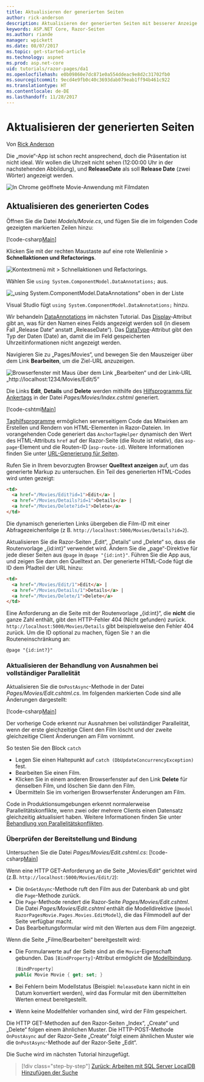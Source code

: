 ```yaml
---
title: Aktualisieren der generierten Seiten
author: rick-anderson
description: Aktualisieren der generierten Seiten mit besserer Anzeige.
keywords: ASP.NET Core, Razor-Seiten
ms.author: riande
manager: wpickett
ms.date: 08/07/2017
ms.topic: get-started-article
ms.technology: aspnet
ms.prod: asp.net-core
uid: tutorials/razor-pages/da1
ms.openlocfilehash: e0b09860e7dc871e0a554ddeac9e8d2c31702fb0
ms.sourcegitcommit: 9ecd4e9fb0c40c3693dab079eab1ff94b461c922
ms.translationtype: HT
ms.contentlocale: de-DE
ms.lasthandoff: 11/28/2017
---
```

# <a name="updating-the-generated-pages"></a>Aktualisieren der generierten Seiten

Von [Rick Anderson](https://twitter.com/RickAndMSFT)

Die „movie“-App ist schon recht ansprechend, doch die Präsentation ist nicht ideal. Wir wollen die Uhrzeit nicht sehen (12:00:00 Uhr in der nachstehenden Abbildung), und **ReleaseDate** als soll **Release Date** (zwei Wörter) angezeigt werden.

![In Chrome geöffnete Movie-Anwendung mit Filmdaten](sql/_static/m55.png)

## <a name="update-the-generated-code"></a>Aktualisieren des generierten Codes

Öffnen Sie die Datei *Models/Movie.cs*, und fügen Sie die im folgenden Code gezeigten markierten Zeilen hinzu:

[!code-csharp[Main](razor-pages-start/sample/RazorPagesMovie/Models/MovieDate.cs?name=snippet_1&highlight=10-11)]

Klicken Sie mit der rechten Maustaste auf eine rote Wellenlinie > **Schnellaktionen und Refactorings**.

  ![Kontextmenü mit **> Schnellaktionen und Refactorings**.](da1/qa.png)

Wählen Sie `using System.ComponentModel.DataAnnotations;` aus.

  ![„using System.ComponentModel.DataAnnotations“ oben in der Liste](da1/da.png)

  Visual Studio fügt `using System.ComponentModel.DataAnnotations;` hinzu.

Wir behandeln [DataAnnotations](https://docs.microsoft.com/aspnet/mvc/overview/older-versions/mvc-music-store/mvc-music-store-part-6) im nächsten Tutorial. Das [Display](https://docs.microsoft.com//aspnet/core/api/microsoft.aspnetcore.mvc.modelbinding.metadata.displaymetadata)-Attribut gibt an, was für den Namen eines Felds angezeigt werden soll (in diesem Fall „Release Date“ anstatt „ReleaseDate“). Das [DataType](https://docs.microsoft.com/aspnet/core/api/microsoft.aspnetcore.mvc.dataannotations.internal.datatypeattributeadapter)-Attribut gibt den Typ der Daten (Date) an, damit die im Feld gespeicherten Uhrzeitinformationen nicht angezeigt werden.

Navigieren Sie zu „Pages/Movies“, und bewegen Sie den Mauszeiger über dem Link **Bearbeiten**, um die Ziel-URL anzuzeigen.

![Browserfenster mit Maus über dem Link „Bearbeiten“ und der Link-URL „http://localhost:1234/Movies/Edit/5“](da1/edit7.png)

Die Links **Edit**, **Details** und **Delete** werden mithilfe des [Hilfsprogramms für Ankertags](xref:mvc/views/tag-helpers/builtin-th/anchor-tag-helper) in der Datei *Pages/Movies/Index.cshtml* generiert.

[!code-cshtml[Main](razor-pages-start/snapshot_sample/RazorPagesMovie/Pages/Movies/Index.cshtml?highlight=16-18&range=32-)]

[Taghilfsprogramme](xref:mvc/views/tag-helpers/intro) ermöglichen serverseitigem Code das Mitwirken am Erstellen und Rendern von HTML-Elementen in Razor-Dateien. Im vorangehenden Code generiert das `AnchorTagHelper` dynamisch den Wert des HTML-Attributs `href` auf der Razor-Seite (die Route ist relativ), das `asp-page`-Element und die Routen-ID (`asp-route-id`). Weitere Informationen finden Sie unter [URL-Generierung für Seiten](xref:mvc/razor-pages/index#url-generation-for-pages).

Rufen Sie in Ihrem bevorzugten Browser **Quelltext anzeigen** auf, um das generierte Markup zu untersuchen. Ein Teil des generierten HTML-Codes wird unten gezeigt:

```html
<td>
  <a href="/Movies/Edit?id=1">Edit</a> |
  <a href="/Movies/Details?id=1">Details</a> |
  <a href="/Movies/Delete?id=1">Delete</a>
</td>
```

Die dynamisch generierten Links übergeben die Film-ID mit einer Abfragezeichenfolge (z B. `http://localhost:5000/Movies/Details?id=2`). 

Aktualisieren Sie die Razor-Seiten „Edit“, „Details“ und „Delete“ so, dass die Routenvorlage „{id:int}“ verwendet wird. Ändern Sie die „page“-Direktive für jede dieser Seiten aus `@page` in `@page "{id:int}"`. Führen Sie die App aus, und zeigen Sie dann den Quelltext an. Der generierte HTML-Code fügt die ID dem Pfadteil der URL hinzu:

```html
<td>
  <a href="/Movies/Edit/1">Edit</a> |
  <a href="/Movies/Details/1">Details</a> |
  <a href="/Movies/Delete/1">Delete</a>
</td>
```

Eine Anforderung an die Seite mit der Routenvorlage „{id:int}“, die **nicht** die ganze Zahl enthält, gibt den HTTP-Fehler 404 (Nicht gefunden) zurück. `http://localhost:5000/Movies/Details` gibt beispielsweise den Fehler 404 zurück. Um die ID optional zu machen, fügen Sie `?` an die Routeneinschränkung an:

 ```cshtml
@page "{id:int?}"
```

### <a name="update-concurrency-exception-handling"></a>Aktualisieren der Behandlung von Ausnahmen bei vollständiger Parallelität

Aktualisieren Sie die `OnPostAsync`-Methode in der Datei *Pages/Movies/Edit.cshtml.cs*. Im folgenden markierten Code sind alle Änderungen dargestellt:

[!code-csharp[Main](razor-pages-start/snapshot_sample/RazorPagesMovie/Pages/Movies/Edit.cshtml.cs?name=snippet1&highlight=16-23)]

Der vorherige Code erkennt nur Ausnahmen bei vollständiger Parallelität, wenn der erste gleichzeitige Client den Film löscht und der zweite gleichzeitige Client Änderungen am Film vornimmt.

So testen Sie den Block `catch`

* Legen Sie einen Haltepunkt auf `catch (DbUpdateConcurrencyException)` fest.
* Bearbeiten Sie einen Film.
* Klicken Sie in einem anderen Browserfenster auf den Link **Delete** für denselben Film, und löschen Sie dann den Film.
* Übermitteln Sie im vorherigen Browserfenster Änderungen am Film.

Code in Produktionsumgebungen erkennt normalerweise Parallelitätskonflikte, wenn zwei oder mehrere Clients einen Datensatz gleichzeitig aktualisiert haben. Weitere Informationen finden Sie unter [Behandlung von Parallelitätskonflikten](xref:data/ef-mvc/concurrency).

### <a name="posting-and-binding-review"></a>Überprüfen der Bereitstellung und Bindung

Untersuchen Sie die Datei *Pages/Movies/Edit.cshtml.cs*: [!code-csharp[Main](razor-pages-start/snapshot_sample/RazorPagesMovie/Pages/Movies/Edit.cshtml.cs?name=snippet2)]

Wenn eine HTTP GET-Anforderung an die Seite „Movies/Edit“ gerichtet wird (z.B. `http://localhost:5000/Movies/Edit/2`):

* Die `OnGetAsync`-Methode ruft den Film aus der Datenbank ab und gibt die `Page`-Methode zurück. 
* Die `Page`-Methode rendert die Razor-Seite *Pages/Movies/Edit.cshtml*. Die Datei *Pages/Movies/Edit.cshtml* enthält die Modelldirektive (`@model RazorPagesMovie.Pages.Movies.EditModel`), die das Filmmodell auf der Seite verfügbar macht.
* Das Bearbeitungsformular wird mit den Werten aus dem Film angezeigt.

Wenn die Seite „Filme/Bearbeiten“ bereitgestellt wird:

* Die Formularwerte auf der Seite sind an die `Movie`-Eigenschaft gebunden. Das `[BindProperty]`-Attribut ermöglicht die [Modellbindung](xref:mvc/models/model-binding).

  ```csharp
  [BindProperty]
  public Movie Movie { get; set; }
  ```

* Bei Fehlern beim Modellstatus (Beispiel: `ReleaseDate` kann nicht in ein Datum konvertiert werden), wird das Formular mit den übermittelten Werten erneut bereitgestellt.
* Wenn keine Modellfehler vorhanden sind, wird der Film gespeichert.

Die HTTP GET-Methoden auf den Razor-Seiten „Index“, „Create“ und „Delete“ folgen einem ähnlichen Muster. Die HTTP-POST-Methode `OnPostAsync` auf der Razor-Seite „Create“ folgt einem ähnlichen Muster wie die `OnPostAsync`-Methode auf der Razor-Seite „Edit“.

Die Suche wird im nächsten Tutorial hinzugefügt.

>[!div class="step-by-step"]
[Zurück: Arbeiten mit SQL Server LocalDB](xref:tutorials/razor-pages/sql)
[Hinzufügen der Suche](xref:tutorials/razor-pages/search)
